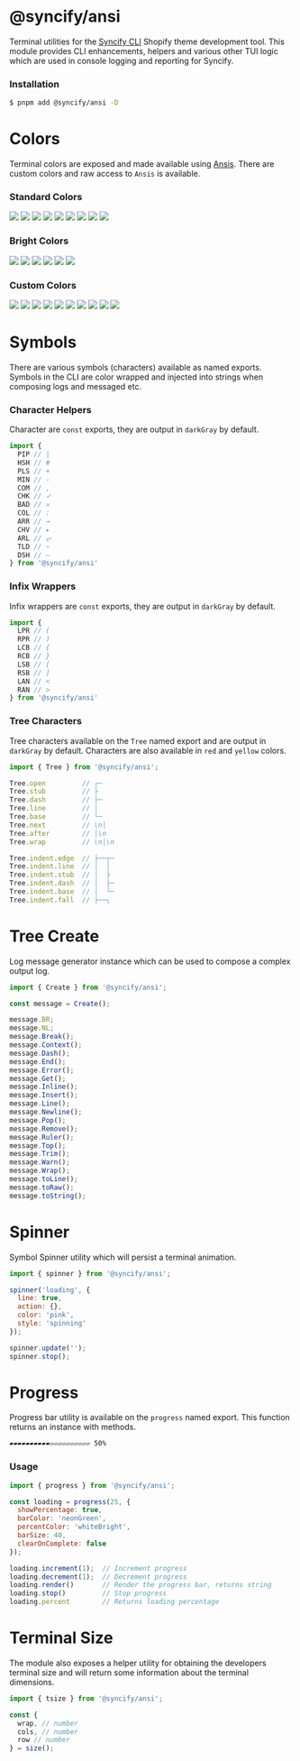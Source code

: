 # @syncify/ansi

Terminal utilities for the [Syncify CLI](https://syncify.sh) Shopify theme development tool. This module provides CLI enhancements, helpers and various other TUI logic which are used in console logging and reporting for Syncify.

### Installation

```bash
$ pnpm add @syncify/ansi -D
```

# Colors

Terminal colors are exposed and made available using [Ansis](https://github.com/webdiscus/ansis). There are custom colors and raw access to `Ansis` is available.

### Standard Colors

![](https://img.shields.io/static/v1?label=&message=red&color=CA1A01)
![](https://img.shields.io/static/v1?label=&message=cyan&color=cyan)
![](https://img.shields.io/static/v1?label=&message=green&color=00C202)
![](https://img.shields.io/static/v1?label=&message=yellow&color=C8C400)
![](https://img.shields.io/static/v1?label=&message=magenta&color=CA30C7)
![](https://img.shields.io/static/v1?label=&message=blue&color=blue)
![](https://img.shields.io/static/v1?label=&message=white&color=white)
![](https://img.shields.io/static/v1?label=&message=gray&color=gray)
![](https://img.shields.io/static/v1?label=&message=dim&color=686A6E)

### Bright Colors

![](https://img.shields.io/static/v1?label=&message=redBright&color=F34634)
![](https://img.shields.io/static/v1?label=&message=cyanBright&color=60FDFF)
![](https://img.shields.io/static/v1?label=&message=greenBright&color=5EFA68)
![](https://img.shields.io/static/v1?label=&message=yellowBright&color=fffc67)
![](https://img.shields.io/static/v1?label=&message=magentaBright&color=FF77FF)
![](https://img.shields.io/static/v1?label=&message=whiteBright&color=ffffff)

### Custom Colors

![](https://img.shields.io/static/v1?label=&message=brown&color=c19a6b)
![](https://img.shields.io/static/v1?label=&message=pink&color=ff75d1)
![](https://img.shields.io/static/v1?label=&message=teal&color=91EBC2)
![](https://img.shields.io/static/v1?label=&message=lightGray&color=2a2a2e)
![](https://img.shields.io/static/v1?label=&message=orange&color=FFAB40)
![](https://img.shields.io/static/v1?label=&message=lavender&color=8080FF)
![](https://img.shields.io/static/v1?label=&message=neonGreen&color=56ef83)
![](https://img.shields.io/static/v1?label=&message=neonCyan&color=69d5fd)
![](https://img.shields.io/static/v1?label=&message=neonRouge&color=FF8095)
![](https://img.shields.io/static/v1?label=&message=neonMagenta&color=7b68ee)

# Symbols

There are various symbols (characters) available as named exports. Symbols in the CLI are color wrapped and injected into strings when composing logs and messaged etc.

### Character Helpers

Character are `const` exports, they are output in `darkGray` by default.

```js
import {
  PIP // |
  HSH // #
  PLS // +
  MIN // -
  COM // ,
  CHK // ✓
  BAD // 𐄂
  COL // :
  ARR // →
  CHV // ▸
  ARL // ⥂
  TLD // ~
  DSH // —
} from '@syncify/ansi'
```

### Infix Wrappers

Infix wrappers are `const` exports, they are output in `darkGray` by default.

```js
import {
  LPR // (
  RPR // )
  LCB // {
  RCB // }
  LSB // [
  RSB // ]
  LAN // <
  RAN // >
} from '@syncify/ansi'
```

### Tree Characters

Tree characters available on the `Tree` named export and are output in `darkGray` by default. Characters are also available in `red` and `yellow` colors.

<!-- prettier-ignore-->
```js
import { Tree } from '@syncify/ansi';

Tree.open         // ┌─
Tree.stub         // ├
Tree.dash         // ├─
Tree.line         // │
Tree.base         // └─
Tree.next         // \n│
Tree.after        // │\n
Tree.wrap         // \n│\n

Tree.indent.edge  // ├──┬─
Tree.indent.line  // │  │
Tree.indent.stub  // │  ├
Tree.indent.dash  // │  ├─
Tree.indent.base  // │  └─
Tree.indent.fall  // ├──┐
```

# Tree Create

Log message generator instance which can be used to compose a complex output log.

```js
import { Create } from '@syncify/ansi';

const message = Create();

message.BR;
message.NL;
message.Break();
message.Context();
message.Dash();
message.End();
message.Error();
message.Get();
message.Inline();
message.Insert();
message.Line();
message.Newline();
message.Pop();
message.Remove();
message.Ruler();
message.Top();
message.Trim();
message.Warn();
message.Wrap();
message.toLine();
message.toRaw();
message.toString();
```

# Spinner

Symbol Spinner utility which will persist a terminal animation.

```js
import { spinner } from '@syncify/ansi';

spinner('loading', {
  line: true,
  action: {},
  color: 'pink',
  style: 'spinning'
});

spinner.update('');
spinner.stop();
```

# Progress

Progress bar utility is available on the `progress` named export. This function returns an instance with methods.

```bash
▰▰▰▰▰▰▰▰▰▰▱▱▱▱▱▱▱▱▱▱ 50%
```

### Usage

<!-- prettier-ignore-->
```js
import { progress } from '@syncify/ansi';

const loading = progress(25, {
  showPercentage: true,
  barColor: 'neonGreen',
  percentColor: 'whiteBright',
  barSize: 40,
  clearOnComplete: false
});

loading.increment(1);  // Increment progress
loading.decrement(1);  // Decrement progress
loading.render()       // Render the progress bar, returns string
loading.stop()         // Stop progress
loading.percent        // Returns loading percentage
```

# Terminal Size

The module also exposes a helper utility for obtaining the developers terminal size and will return some information about the terminal dimensions.

```js
import { tsize } from '@syncify/ansi';

const {
  wrap, // number
  cols, // number
  row // number
} = size();
```
